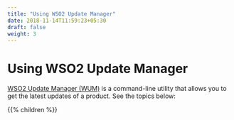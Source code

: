 ```yaml
---
title: "Using WSO2 Update Manager"
date: 2018-11-14T11:59:23+05:30
draft: false
weight: 3
---
```

# Using WSO2 Update Manager

[WSO2 Update Manager (WUM)](http://wso2.com/wum) is a command-line
utility that allows you to get the latest updates of a product. See the
topics below:

{{% children  %}}